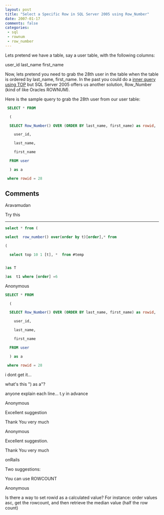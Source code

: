 ```yaml
---
layout: post
title: "Select a Specific Row in SQL Server 2005 using Row_Number"
date: 2007-01-17
comments: false
categories:
 - sql
 - rownum
 - row_number
---
```

Lets pretend we have a table, say a user table, with the following columns:

user_id
last_name
first_name

Now, lets pretend you need to grab the 28th user in the table when the table
is ordered by last_name, first_name. In the past you could do a [inner query
using TOP](http://cf-bill.blogspot.com/2006/12/t-sql-query-paging.html) but
SQL Server 2005 offers us another solution, Row_Number (kind of like Oracles
ROWNUM).

Here is the sample query to grab the 28th user from our user table:





```sql
 SELECT * FROM

  (

  SELECT Row_Number() OVER (ORDER BY last_name, first_name) as rowid,

    user_id,

    last_name,

    first_name

  FROM user

  ) as a

 where rowid = 28


```







## Comments











Aravamudan






Try this

----------

```sql
select * from (

select  row_number() over(order by t)[order],* from

(

  select top 10 1 [t], *  from #temp


)as T

)as  t1 where [order] =6

```









Anonymous





```sql
SELECT * FROM

  (

  SELECT Row_Number() OVER (ORDER BY last_name, first_name) as rowid,

    user_id,

    last_name,

    first_name

  FROM user

  ) as a

 where rowid = 28
```

i dont get it...

what's this ") as a"?


anyone explain each line... t.y in advance











Anonymous






Excellent suggestion


Thank You very much











Anonymous






Excellent suggestion.

Thank You very much











onRails






Two suggestions:


You can use ROWCOUNT











Anonymous






Is there a way to set rowid as a calculated value?  For instance: order values asc, get the rowcount, and then retrieve the median value (half the row count)










